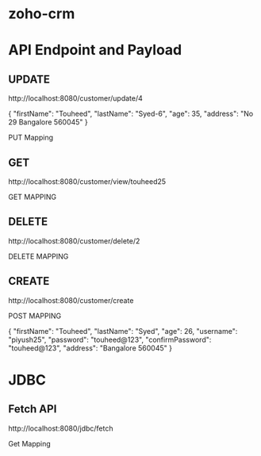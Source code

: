 # zoho-crm

# API Endpoint and Payload

## UPDATE
http://localhost:8080/customer/update/4

{
"firstName": "Touheed",
"lastName": "Syed-6",
"age": 35,
"address": "No 29 Bangalore 560045"
}

PUT Mapping

## GET
http://localhost:8080/customer/view/touheed25

GET MAPPING

## DELETE
http://localhost:8080/customer/delete/2

DELETE MAPPING

## CREATE
http://localhost:8080/customer/create

POST MAPPING

{
"firstName": "Touheed",
"lastName": "Syed",
"age": 26,
"username": "piyush25",
"password": "touheed@123",
"confirmPassword": "touheed@123",
"address": "Bangalore 560045"
}

# JDBC
## Fetch API
http://localhost:8080/jdbc/fetch

Get Mapping